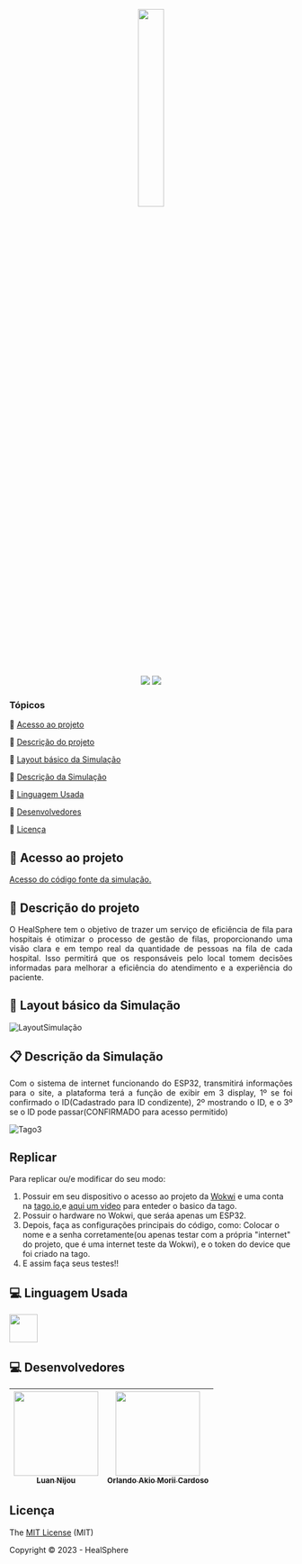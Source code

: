 <p align="center" >
 <img width=30% height= 30% src="https://github.com/Luan-Nijou/GsEdge/assets/126830016/418f7f11-325f-48b4-8ca2-7e9b9c14853f"/>
</p>
<p align="center">

  <img src="http://img.shields.io/static/v1?label=License&message=MIT&color=green&style=for-the-badge"/>
  <img src="http://img.shields.io/static/v1?label=STATUS&message=EM%20DESENVOLVIMENTO&color=RED&style=for-the-badge"/>
 
</p>



### Tópicos 

:small_blue_diamond: [Acesso ao projeto](#-acesso-ao-projeto)

:small_blue_diamond: [Descrição do projeto](#-descrição-do-projeto)

:small_blue_diamond: [Layout básico da Simulação](#-layout-básico-da-simulação)

:small_blue_diamond: [Descrição da Simulação](#-descrição-da-simulação)

:small_blue_diamond: [Linguagem Usada](#-linguagem-usada)

:small_blue_diamond: [Desenvolvedores](#-desenvolvedores)

:small_blue_diamond: [Licença](#-licença)



## 📁 Acesso ao projeto

 [Acesso do código fonte da simulação.](https://github.com/Luan-Nijou/PassBy-Edge/blob/main/Code.ino)

## 📝 Descrição do projeto 

<p align="justify">
O HealSphere tem o objetivo de trazer um serviço de eficiência de fila para hospitais é otimizar o processo de gestão de filas, proporcionando uma visão clara e em tempo real da quantidade de pessoas na fila de cada hospital. Isso permitirá que os responsáveis pelo local tomem decisões informadas para melhorar a eficiência do atendimento e a experiência do paciente.
</p> 

## 🧰 Layout básico da Simulação

![LayoutSimulação](https://github.com/Luan-Nijou/PassBy-Edge/assets/126830016/e6ab3583-d07f-4397-bf46-fd9e6c17b635)

## 📋 Descrição da Simulação

<p align="justify">
Com o sistema de internet funcionando do ESP32, transmitirá informações para o site, a plataforma terá a função de exibir em 3 display, 1º se foi confirmado o ID(Cadastrado para ID condizente), 2º mostrando o ID, e o 3º se o ID pode passar(CONFIRMADO para acesso permitido)
<p/>
 
![Tago3](https://github.com/Luan-Nijou/PassBy-Edge/assets/126830016/ea4461c4-96b5-4853-9ccf-2b3567f3b47d)

## Replicar 

<p align="justify">
Para replicar ou/e modificar do seu modo:

 1. Possuir em seu dispositivo o acesso ao projeto da [Wokwi](https://wokwi.com/projects/381019449164549121) e uma conta na [tago.io](https://tago.io),e [aqui um video](https://www.youtube.com/watch?v=leKi6Tt3DXI) para enteder o basico da tago.
 2. Possuir o hardware no Wokwi, que seráa apenas um ESP32.
 3. Depois, faça as configurações principais do código, como: Colocar o nome e a senha corretamente(ou apenas testar com a própria "internet" do projeto, que é uma internet teste da Wokwi), e o token do device que foi criado na tago.
 4. E assim faça seus testes!!
<p/>

## 💻 Linguagem Usada

<img src="https://www.alura.com.br/artigos/assets/formacao-linguagem-c-plus-plus/img-01.png" width=50/>


## 💻 Desenvolvedores 


| [<img src="https://i.imgur.com/ZIv3QYz.jpg" width=150 height= 150><br><sub>Luan Nijou</sub>](https://github.com/Luan-Nijou) | [<img src="" width=150 height= 150><br><sub>Orlando Akio Morii Cardoso</sub>](https://github.com/AkioMorii) |
| :---: | :---: |


## Licença 

The [MIT License]() (MIT)

Copyright :copyright: 2023 - HealSphere
